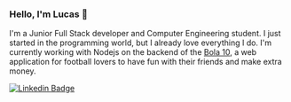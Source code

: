 ### Hello, I'm Lucas 👋

I'm a Junior Full Stack developer and Computer Engineering student. I just started in the programming world, but I already love everything I do. I'm currently working with Nodejs on the backend of the <a href="https://github.com/Bola10io/bola10.io/tree/lucas-dev">Bola 10</a>, a web application for football lovers to have fun with their friends and make extra money.

[![Linkedin Badge](https://img.shields.io/badge/LucasEverest-0077B5?style=flat-square&logo=Linkedin&logoColor=white&link=https://www.linkedin.com/in/lucas-everest-844b4b1a7/)](https://www.linkedin.com/in/lucas-everest-844b4b1a7/)
